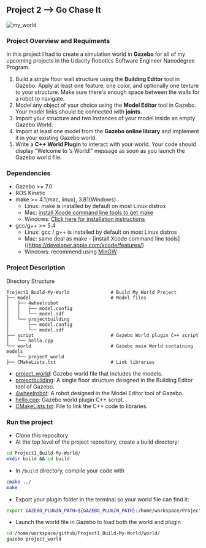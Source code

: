<h2>Project 2 --> Go Chase It</h2>

![my_world](my_world.png)

<h3>Project Overview and Requiments</h3>

In this project I had to create a simulation world in **Gazebo** for all of my upcoming projects in the Udacity Robotics Software Engineer Nanodegree Program.

 1. Build a single floor wall structure using the **Building Editor** tool in Gazebo. Apply at least one feature, one color, and optionally one texture to your structure. Make sure there's enough space between the walls for a robot to navigate.
 2. Model any object of your choice using the **Model Editor** tool in Gazebo. Your model links should be connected with **joints**.
 3. Import your structure and two instances of your model inside an empty Gazebo World.
 4. Import at least one model from the **Gazebo online library** and implement it in your existing Gazebo world.
 5. Write a **C++ World Plugin** to interact with your world. Your code should display “Welcome to ’s World!” message as soon as you launch the Gazebo world file.

### Dependencies
* Gazebo >= 7.0  
* ROS Kinetic  
* make >= 4.1(mac, linux), 3.81(Windows)
  * Linux: make is installed by default on most Linux distros
  * Mac: [install Xcode command line tools to get make](https://developer.apple.com/xcode/features/)
  * Windows: [Click here for installation instructions](http://gnuwin32.sourceforge.net/packages/make.htm)
* gcc/g++ >= 5.4
  * Linux: gcc / g++ is installed by default on most Linux distros
  * Mac: same deal as make - [install Xcode command line tools]((https://developer.apple.com/xcode/features/)
  * Windows: recommend using [MinGW](http://www.mingw.org/)

### Project Description  
Directory Structure  
```
Project1_Build-My-World               # Build My World Project 
├── model                             # Model files
│   ├── 4wheelrobot
│   │   ├── model.config              
│   │   └── model.sdf
│   └── projectbuilding
│       ├── model.config
│       └── model.sdf
├── script                            # Gazebo World plugin C++ script
│   └── hello.cpp
└── world                             # Gazebo main World containing models 
    └── project_world
├── CMakeLists.txt                    # Link libraries 
```
- [project_world](/world/project_world): Gazebo world file that includes the models.  
- [projectbuilding](/model/projectbuilding): A single floor structure designed in the Building Editor tool of Gazebo.
- [4wheelrobot](/model/4wheelrobot): A robot designed in the Model Editor tool of Gazebo.  
- [hello.cpp](/script/hello.cpp): Gazebo world plugin C++ script.  
- [CMakeLists.txt](CMakeLists.txt): File to link the C++ code to libraries.  

### Run the project  
* Clone this repository
* At the top level of the project repository, create a build directory:  
```bash
cd Project1_Build-My-World/
mkdir build && cd build
```
* In `/build` directory, compile your code with  
```bash
cmake ../ 
make
```
* Export your plugin folder in the terminal so your world file can find it:  
```bash
export GAZEBO_PLUGIN_PATH=${GAZEBO_PLUGIN_PATH}:/home/workspace/Project1_Build-My-World/build
```
* Launch the world file in Gazebo to load both the world and plugin  
```bash
cd /home/workspace/github/Project1_Build-My-World/world/
gazebo project_world
